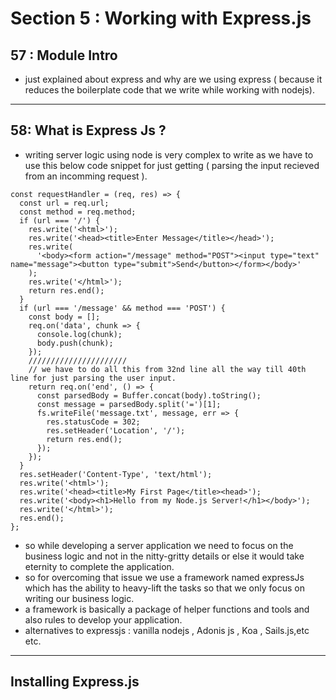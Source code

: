 # Section 5 : Working with Express.js

## 57 : Module Intro 

-  just explained about express and why are we using express ( because it reduces the boilerplate code that we write while working with nodejs).

---
## 58: What is Express Js ?

- writing server logic using node is very complex to write as we have to use this below code snippet for just getting ( parsing the input recieved from an incomming request ).
```JS
const requestHandler = (req, res) => {
  const url = req.url;
  const method = req.method;
  if (url === '/') {
    res.write('<html>');
    res.write('<head><title>Enter Message</title></head>');
    res.write(
      '<body><form action="/message" method="POST"><input type="text" name="message"><button type="submit">Send</button></form></body>'
    );
    res.write('</html>');
    return res.end();
  }
  if (url === '/message' && method === 'POST') {
    const body = [];
    req.on('data', chunk => {
      console.log(chunk);
      body.push(chunk);
    });
    //////////////////////
    // we have to do all this from 32nd line all the way till 40th line for just parsing the user input.
    return req.on('end', () => {
      const parsedBody = Buffer.concat(body).toString();
      const message = parsedBody.split('=')[1];
      fs.writeFile('message.txt', message, err => {
        res.statusCode = 302;
        res.setHeader('Location', '/');
        return res.end();
      });
    });
  }
  res.setHeader('Content-Type', 'text/html');
  res.write('<html>');
  res.write('<head><title>My First Page</title><head>');
  res.write('<body><h1>Hello from my Node.js Server!</h1></body>');
  res.write('</html>');
  res.end();
};
```
- so while developing a server application we need to focus on the business logic and not in the nitty-gritty details or else it would take eternity to complete the application.
- so for overcoming that issue we use a framework named expressJs which has the ability to heavy-lift the tasks so that we only focus on writing our business logic.
- a framework is basically a package of helper functions and tools and also rules to develop your application.
- alternatives to expressjs : vanilla nodejs , Adonis js , Koa , Sails.js,etc etc.

---

## Installing Express.js

